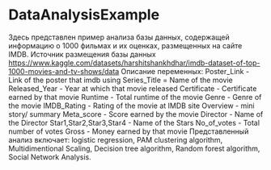 # DataAnalysisExample
Здесь представлен пример анализа базы данных, содержащей информацию о 1000 фильмах и их оценках, размещенных на сайте IMDB. 
Источник размещения базы данных https://www.kaggle.com/datasets/harshitshankhdhar/imdb-dataset-of-top-1000-movies-and-tv-shows/data
Описание переменных:
Poster_Link - Link of the poster that imdb using
Series_Title = Name of the movie
Released_Year - Year at which that movie released
Certificate - Certificate earned by that movie
Runtime - Total runtime of the movie
Genre - Genre of the movie
IMDB_Rating - Rating of the movie at IMDB site
Overview - mini story/ summary
Meta_score - Score earned by the movie
Director - Name of the Director
Star1,Star2,Star3,Star4 - Name of the Stars
No_of_votes - Total number of votes
Gross - Money earned by that movie
Представленный анализ включает: logistic regression, PAM clustering algorithm, Multidimentional Scaling, Decision tree algorithm, Random forest algorithm, Social Network Analysis.
